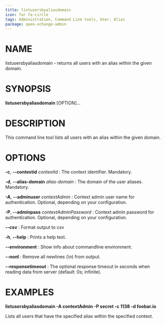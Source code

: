 ```yaml
---
title: listusersbyaliasdomain
icon: far fa-circle
tags: Administration, Command Line tools, User, Alias
package: open-xchange-admin
---
```


# NAME

listusersbyaliasdomain - returns all users with an alias within the given domain.

# SYNOPSIS

**listusersbyaliasdomain** [OPTION]...

# DESCRIPTION

This command line tool lists all users with an alias within the given domain.

# OPTIONS

**-c**, **--contextid** *contextId*
: The context identifier. Mandatory.

**-d**, **--alias-domain** *alias-domain*
:  The domain of the user aliases. Mandatory.

**-A**, **--adminuser** *contextAdmin*
: Context admin user name for authentication. Optional, depending on your configuration.

**-P**, **--adminpass** *contextAdminPassword*
: Context admin password for authentication. Optional, depending on your configuration.

**--csv**
: Format output to csv

**-h**, **--help**
: Prints a help text.

**--environment**
: Show info about commandline environment.

**--nonl**
: Remove all newlines (\\n) from output.

**--responsetimeout**
: The optional response timeout in seconds when reading data from server (default: 0s; infinite).

# EXAMPLES

**listusersbyaliasdomain -A contextAdmin -P secret -c 1138 -d foobar.io**

Lists all users that have the specified alias within the specified context.
